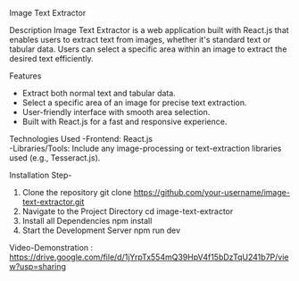 Image Text Extractor 

Description
Image Text Extractor is a web application built with React.js that enables users to extract text from images, whether it's standard text or tabular data. Users can select a specific area within an image to extract the desired text efficiently.  

Features
- Extract both normal text and tabular data.  
- Select a specific area of an image for precise text extraction.  
- User-friendly interface with smooth area selection.  
- Built with React.js for a fast and responsive experience.

Technologies Used
-Frontend: React.js  
-Libraries/Tools: Include any image-processing or text-extraction libraries used (e.g., Tesseract.js).  

Installation Step-
1. Clone the repository
git clone https://github.com/your-username/image-text-extractor.git
2. Navigate to the Project Directory
cd image-text-extractor
3. Install all Dependencies
npm install
4. Start the Development Server
npm run dev
   
Video-Demonstration : https://drive.google.com/file/d/1jYrpTx554mQ39HpV4f15bDzTqU241b7P/view?usp=sharing

